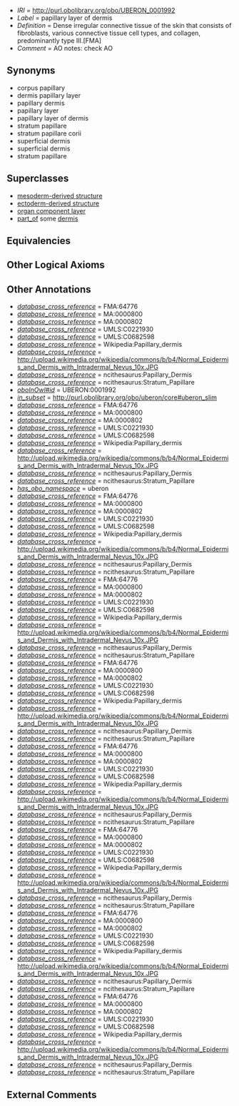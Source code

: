  * *IRI* = http://purl.obolibrary.org/obo/UBERON_0001992
 * *Label* = papillary layer of dermis
 * *Definition* = Dense irregular connective tissue of the skin that consists of fibroblasts, various connective tissue cell types, and collagen, predominantly type III.[FMA]
 * *Comment* = AO notes: check AO

## Synonyms

 * corpus papillary
 * dermis papillary layer
 * papillary dermis
 * papillary layer
 * papillary layer of dermis
 * stratum papillare
 * stratum papillare corii
 * superficial dermis
 * superficial dermis
 * stratum papillare

## Superclasses

 * [mesoderm-derived structure](../../UBERON/20/UBERON_0004120.md)
 * [ectoderm-derived structure](../../UBERON/21/UBERON_0004121.md)
 * [organ component layer](../../UBERON/23/UBERON_0004923.md)
 * [part_of](../../BFO/50/BFO_0000050.md) some [dermis](../../UBERON/67/UBERON_0002067.md)

## Equivalencies


## Other Logical Axioms


## Other Annotations

 * *[database_cross_reference](../../ef/oboInOwl#hasDbXref.md)* = FMA:64776
 * *[database_cross_reference](../../ef/oboInOwl#hasDbXref.md)* = MA:0000800
 * *[database_cross_reference](../../ef/oboInOwl#hasDbXref.md)* = MA:0000802
 * *[database_cross_reference](../../ef/oboInOwl#hasDbXref.md)* = UMLS:C0221930
 * *[database_cross_reference](../../ef/oboInOwl#hasDbXref.md)* = UMLS:C0682598
 * *[database_cross_reference](../../ef/oboInOwl#hasDbXref.md)* = Wikipedia:Papillary_dermis
 * *[database_cross_reference](../../ef/oboInOwl#hasDbXref.md)* = http://upload.wikimedia.org/wikipedia/commons/b/b4/Normal_Epidermis_and_Dermis_with_Intradermal_Nevus_10x.JPG
 * *[database_cross_reference](../../ef/oboInOwl#hasDbXref.md)* = ncithesaurus:Papillary_Dermis
 * *[database_cross_reference](../../ef/oboInOwl#hasDbXref.md)* = ncithesaurus:Stratum_Papillare
 * *[oboInOwl#id](../../id/oboInOwl#id.md)* = UBERON:0001992
 * *[in_subset](../../et/oboInOwl#inSubset.md)* = http://purl.obolibrary.org/obo/uberon/core#uberon_slim
 * *[database_cross_reference](../../ef/oboInOwl#hasDbXref.md)* = FMA:64776
 * *[database_cross_reference](../../ef/oboInOwl#hasDbXref.md)* = MA:0000800
 * *[database_cross_reference](../../ef/oboInOwl#hasDbXref.md)* = MA:0000802
 * *[database_cross_reference](../../ef/oboInOwl#hasDbXref.md)* = UMLS:C0221930
 * *[database_cross_reference](../../ef/oboInOwl#hasDbXref.md)* = UMLS:C0682598
 * *[database_cross_reference](../../ef/oboInOwl#hasDbXref.md)* = Wikipedia:Papillary_dermis
 * *[database_cross_reference](../../ef/oboInOwl#hasDbXref.md)* = http://upload.wikimedia.org/wikipedia/commons/b/b4/Normal_Epidermis_and_Dermis_with_Intradermal_Nevus_10x.JPG
 * *[database_cross_reference](../../ef/oboInOwl#hasDbXref.md)* = ncithesaurus:Papillary_Dermis
 * *[database_cross_reference](../../ef/oboInOwl#hasDbXref.md)* = ncithesaurus:Stratum_Papillare
 * *[has_obo_namespace](../../ce/oboInOwl#hasOBONamespace.md)* = uberon
 * *[database_cross_reference](../../ef/oboInOwl#hasDbXref.md)* = FMA:64776
 * *[database_cross_reference](../../ef/oboInOwl#hasDbXref.md)* = MA:0000800
 * *[database_cross_reference](../../ef/oboInOwl#hasDbXref.md)* = MA:0000802
 * *[database_cross_reference](../../ef/oboInOwl#hasDbXref.md)* = UMLS:C0221930
 * *[database_cross_reference](../../ef/oboInOwl#hasDbXref.md)* = UMLS:C0682598
 * *[database_cross_reference](../../ef/oboInOwl#hasDbXref.md)* = Wikipedia:Papillary_dermis
 * *[database_cross_reference](../../ef/oboInOwl#hasDbXref.md)* = http://upload.wikimedia.org/wikipedia/commons/b/b4/Normal_Epidermis_and_Dermis_with_Intradermal_Nevus_10x.JPG
 * *[database_cross_reference](../../ef/oboInOwl#hasDbXref.md)* = ncithesaurus:Papillary_Dermis
 * *[database_cross_reference](../../ef/oboInOwl#hasDbXref.md)* = ncithesaurus:Stratum_Papillare
 * *[database_cross_reference](../../ef/oboInOwl#hasDbXref.md)* = FMA:64776
 * *[database_cross_reference](../../ef/oboInOwl#hasDbXref.md)* = MA:0000800
 * *[database_cross_reference](../../ef/oboInOwl#hasDbXref.md)* = MA:0000802
 * *[database_cross_reference](../../ef/oboInOwl#hasDbXref.md)* = UMLS:C0221930
 * *[database_cross_reference](../../ef/oboInOwl#hasDbXref.md)* = UMLS:C0682598
 * *[database_cross_reference](../../ef/oboInOwl#hasDbXref.md)* = Wikipedia:Papillary_dermis
 * *[database_cross_reference](../../ef/oboInOwl#hasDbXref.md)* = http://upload.wikimedia.org/wikipedia/commons/b/b4/Normal_Epidermis_and_Dermis_with_Intradermal_Nevus_10x.JPG
 * *[database_cross_reference](../../ef/oboInOwl#hasDbXref.md)* = ncithesaurus:Papillary_Dermis
 * *[database_cross_reference](../../ef/oboInOwl#hasDbXref.md)* = ncithesaurus:Stratum_Papillare
 * *[database_cross_reference](../../ef/oboInOwl#hasDbXref.md)* = FMA:64776
 * *[database_cross_reference](../../ef/oboInOwl#hasDbXref.md)* = MA:0000800
 * *[database_cross_reference](../../ef/oboInOwl#hasDbXref.md)* = MA:0000802
 * *[database_cross_reference](../../ef/oboInOwl#hasDbXref.md)* = UMLS:C0221930
 * *[database_cross_reference](../../ef/oboInOwl#hasDbXref.md)* = UMLS:C0682598
 * *[database_cross_reference](../../ef/oboInOwl#hasDbXref.md)* = Wikipedia:Papillary_dermis
 * *[database_cross_reference](../../ef/oboInOwl#hasDbXref.md)* = http://upload.wikimedia.org/wikipedia/commons/b/b4/Normal_Epidermis_and_Dermis_with_Intradermal_Nevus_10x.JPG
 * *[database_cross_reference](../../ef/oboInOwl#hasDbXref.md)* = ncithesaurus:Papillary_Dermis
 * *[database_cross_reference](../../ef/oboInOwl#hasDbXref.md)* = ncithesaurus:Stratum_Papillare
 * *[database_cross_reference](../../ef/oboInOwl#hasDbXref.md)* = FMA:64776
 * *[database_cross_reference](../../ef/oboInOwl#hasDbXref.md)* = MA:0000800
 * *[database_cross_reference](../../ef/oboInOwl#hasDbXref.md)* = MA:0000802
 * *[database_cross_reference](../../ef/oboInOwl#hasDbXref.md)* = UMLS:C0221930
 * *[database_cross_reference](../../ef/oboInOwl#hasDbXref.md)* = UMLS:C0682598
 * *[database_cross_reference](../../ef/oboInOwl#hasDbXref.md)* = Wikipedia:Papillary_dermis
 * *[database_cross_reference](../../ef/oboInOwl#hasDbXref.md)* = http://upload.wikimedia.org/wikipedia/commons/b/b4/Normal_Epidermis_and_Dermis_with_Intradermal_Nevus_10x.JPG
 * *[database_cross_reference](../../ef/oboInOwl#hasDbXref.md)* = ncithesaurus:Papillary_Dermis
 * *[database_cross_reference](../../ef/oboInOwl#hasDbXref.md)* = ncithesaurus:Stratum_Papillare
 * *[database_cross_reference](../../ef/oboInOwl#hasDbXref.md)* = FMA:64776
 * *[database_cross_reference](../../ef/oboInOwl#hasDbXref.md)* = MA:0000800
 * *[database_cross_reference](../../ef/oboInOwl#hasDbXref.md)* = MA:0000802
 * *[database_cross_reference](../../ef/oboInOwl#hasDbXref.md)* = UMLS:C0221930
 * *[database_cross_reference](../../ef/oboInOwl#hasDbXref.md)* = UMLS:C0682598
 * *[database_cross_reference](../../ef/oboInOwl#hasDbXref.md)* = Wikipedia:Papillary_dermis
 * *[database_cross_reference](../../ef/oboInOwl#hasDbXref.md)* = http://upload.wikimedia.org/wikipedia/commons/b/b4/Normal_Epidermis_and_Dermis_with_Intradermal_Nevus_10x.JPG
 * *[database_cross_reference](../../ef/oboInOwl#hasDbXref.md)* = ncithesaurus:Papillary_Dermis
 * *[database_cross_reference](../../ef/oboInOwl#hasDbXref.md)* = ncithesaurus:Stratum_Papillare
 * *[database_cross_reference](../../ef/oboInOwl#hasDbXref.md)* = FMA:64776
 * *[database_cross_reference](../../ef/oboInOwl#hasDbXref.md)* = MA:0000800
 * *[database_cross_reference](../../ef/oboInOwl#hasDbXref.md)* = MA:0000802
 * *[database_cross_reference](../../ef/oboInOwl#hasDbXref.md)* = UMLS:C0221930
 * *[database_cross_reference](../../ef/oboInOwl#hasDbXref.md)* = UMLS:C0682598
 * *[database_cross_reference](../../ef/oboInOwl#hasDbXref.md)* = Wikipedia:Papillary_dermis
 * *[database_cross_reference](../../ef/oboInOwl#hasDbXref.md)* = http://upload.wikimedia.org/wikipedia/commons/b/b4/Normal_Epidermis_and_Dermis_with_Intradermal_Nevus_10x.JPG
 * *[database_cross_reference](../../ef/oboInOwl#hasDbXref.md)* = ncithesaurus:Papillary_Dermis
 * *[database_cross_reference](../../ef/oboInOwl#hasDbXref.md)* = ncithesaurus:Stratum_Papillare
 * *[database_cross_reference](../../ef/oboInOwl#hasDbXref.md)* = FMA:64776
 * *[database_cross_reference](../../ef/oboInOwl#hasDbXref.md)* = MA:0000800
 * *[database_cross_reference](../../ef/oboInOwl#hasDbXref.md)* = MA:0000802
 * *[database_cross_reference](../../ef/oboInOwl#hasDbXref.md)* = UMLS:C0221930
 * *[database_cross_reference](../../ef/oboInOwl#hasDbXref.md)* = UMLS:C0682598
 * *[database_cross_reference](../../ef/oboInOwl#hasDbXref.md)* = Wikipedia:Papillary_dermis
 * *[database_cross_reference](../../ef/oboInOwl#hasDbXref.md)* = http://upload.wikimedia.org/wikipedia/commons/b/b4/Normal_Epidermis_and_Dermis_with_Intradermal_Nevus_10x.JPG
 * *[database_cross_reference](../../ef/oboInOwl#hasDbXref.md)* = ncithesaurus:Papillary_Dermis
 * *[database_cross_reference](../../ef/oboInOwl#hasDbXref.md)* = ncithesaurus:Stratum_Papillare

## External Comments

